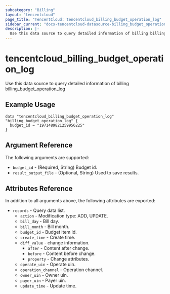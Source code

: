 ```yaml
---
subcategory: "Billing"
layout: "tencentcloud"
page_title: "TencentCloud: tencentcloud_billing_budget_operation_log"
sidebar_current: "docs-tencentcloud-datasource-billing_budget_operation_log"
description: |-
  Use this data source to query detailed information of billing billing_budget_operation_log
---
```


# tencentcloud_billing_budget_operation_log

Use this data source to query detailed information of billing billing_budget_operation_log

## Example Usage

```hcl
data "tencentcloud_billing_budget_operation_log" "billing_budget_operation_log" {
  budget_id = "1971489821259956225"
}
```

## Argument Reference

The following arguments are supported:

* `budget_id` - (Required, String) Budget id.
* `result_output_file` - (Optional, String) Used to save results.

## Attributes Reference

In addition to all arguments above, the following attributes are exported:

* `records` - Query data list.
  * `action` - Modification type: ADD, UPDATE.
  * `bill_day` - Bill day.
  * `bill_month` - Bill month.
  * `budget_id` - Budget item id.
  * `create_time` - Create time.
  * `diff_value` - change information.
    * `after` - Content after change.
    * `before` - Content before change.
    * `property` - Change attributes.
  * `operate_uin` - Operate uin.
  * `operation_channel` - Operation channel.
  * `owner_uin` - Owner uin.
  * `payer_uin` - Payer uin.
  * `update_time` - Update time.


